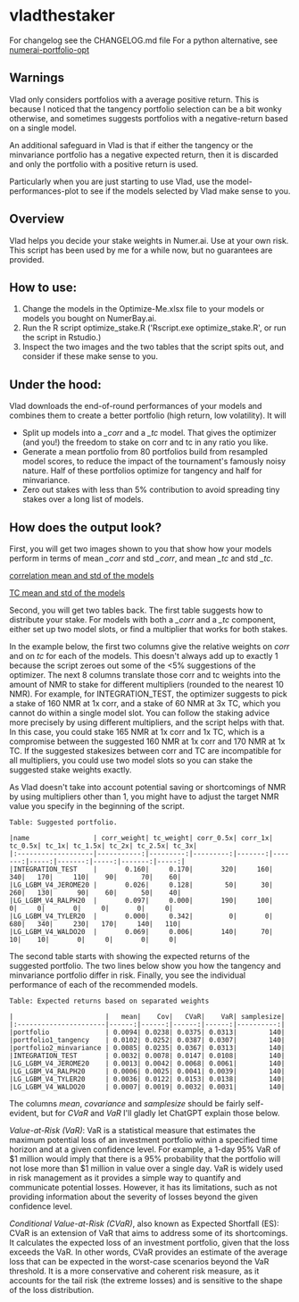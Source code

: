 # vladthestaker

For changelog see the CHANGELOG.md file
For a python alternative, see [numerai-portfolio-opt](https://github.com/eses-wk/numerai-portfolio-opt)

## Warnings

Vlad only considers portfolios with a average positive return. This is because I noticed that
the tangency portfolio selection can be a bit wonky otherwise, and sometimes suggests portfolios
with a negative-return based on a single model.

An additional safeguard in Vlad is that if either the tangency or the minvariance portfolio has
a negative expected return, then it is discarded and only the portfolio with a positive return
is used.

Particularly when you are just starting to use Vlad, use the model-performances-plot to see if
the models selected by Vlad make sense to you.

## Overview

Vlad helps you decide your stake weights in Numer.ai. Use at your own risk. This script has been used by me for a while now, but no guarantees are provided.

## How to use: 

1. Change the models in the Optimize-Me.xlsx file to your models or models you bought on NumerBay.ai.
2. Run the R script optimize_stake.R ('Rscript.exe optimize_stake.R', or run the script in Rstudio.)
3. Inspect the two images and the two tables that the script spits out, and consider if these make sense to you.

## Under the hood:

Vlad downloads the end-of-round performances of your models and combines them to create a better portfolio (high return, low volatility). It will

* Split up models into a _\_corr_ and a _\_tc_  model. That gives the optimizer (and you!) the freedom to stake on corr and tc in any ratio you like.
* Generate a mean portfolio from 80 portfolios build from resampled model scores, to reduce the impact of the tournament's famously noisy nature. Half of these portfolios optimize for tangency and half for minvariance.
* Zero out stakes with less than 5% contribution to avoid spreading tiny stakes over a long list of models.

## How does the output look?

First, you will get two images shown to you that show how your models perform in terms of mean _\_corr_ and std _\_corr_, and mean _\_tc_ and std _\_tc_.

[correlation mean and std of the models](model-performances-corr.png "Model performances on correlation")

[TC mean and std of the models](model-performances-tc.png "Model performances on True Contribution")

Second, you will get two tables back. The first table suggests how to distribute your stake. For models with both a _\_corr_ and a _\_tc_ component, either set up two model slots, or find a multiplier that works for both stakes.

In the example below, the first two columns give the relative weights on _corr_ and on _tc_ for each of the models. This doesn't always add up to exactly 1 because the script zeroes out some of the <5% suggestions of the optimizer. The next 8 columns translate those corr and tc weights into the amount of NMR to stake for different multipliers (rounded to the nearest 10 NMR). For example, for INTEGRATION_TEST, the optimizer suggests to pick a stake of 160 NMR at 1x corr, and a stake of 60 NMR at 3x TC, which you cannot do within a single model slot. You can follow the staking advice more precisely by using different multipliers, and the script helps with that. In this case, you could stake 165 NMR at 1x corr and 1x TC, which is a compromise between the suggested 160 NMR at 1x corr and 170 NMR at 1x TC. If the suggested stakesizes between corr and TC are incompatible for all multipliers, you could use two model slots so you can stake the suggested stake weights exactly.

As Vlad doesn't take into account potential saving or shortcomings of NMR by using multipliers other than 1, you might have to adjust the target NMR value you specify in the beginning of the script.

```
Table: Suggested portfolio. 

|name                | corr_weight| tc_weight| corr_0.5x| corr_1x| tc_0.5x| tc_1x| tc_1.5x| tc_2x| tc_2.5x| tc_3x|
|:-------------------|-----------:|---------:|---------:|-------:|-------:|-----:|-------:|-----:|-------:|-----:|
|INTEGRATION_TEST    |       0.160|     0.170|       320|     160|     340|   170|     110|    90|      70|    60|
|LG_LGBM_V4_JEROME20 |       0.026|     0.128|        50|      30|     260|   130|      90|    60|      50|    40|
|LG_LGBM_V4_RALPH20  |       0.097|     0.000|       190|     100|       0|     0|       0|     0|       0|     0|
|LG_LGBM_V4_TYLER20  |       0.000|     0.342|         0|       0|     680|   340|     230|   170|     140|   110|
|LG_LGBM_V4_WALDO20  |       0.069|     0.006|       140|      70|      10|    10|       0|     0|       0|     0|
```

The second table starts with showing the expected returns of the suggested portfolio. The two lines below show you how the tangency and minvariance portfolio differ in risk. Finally, you see the individual performance of each of the recommended models. 

```
Table: Expected returns based on separated weights

|                       |   mean|    Cov|   CVaR|    VaR| samplesize|
|:----------------------|------:|------:|------:|------:|----------:|
|portfolio              | 0.0094| 0.0238| 0.0375| 0.0313|        140|
|portfolio1_tangency    | 0.0102| 0.0252| 0.0387| 0.0307|        140|
|portfolio2_minvariance | 0.0085| 0.0235| 0.0367| 0.0313|        140|
|INTEGRATION_TEST       | 0.0032| 0.0078| 0.0147| 0.0108|        140|
|LG_LGBM_V4_JEROME20    | 0.0013| 0.0042| 0.0068| 0.0061|        140|
|LG_LGBM_V4_RALPH20     | 0.0006| 0.0025| 0.0041| 0.0039|        140|
|LG_LGBM_V4_TYLER20     | 0.0036| 0.0122| 0.0153| 0.0138|        140|
|LG_LGBM_V4_WALDO20     | 0.0007| 0.0019| 0.0032| 0.0031|        140|
```
The columns _mean_, _covariance_ and _samplesize_ should be fairly self-evident, but for _CVaR_ and _VaR_ I'll gladly let ChatGPT explain those below.

_Value-at-Risk (VaR)_: VaR is a statistical measure that estimates the maximum potential loss of an investment portfolio within a specified time horizon and at a given confidence level. For example, a 1-day 95% VaR of $1 million would imply that there is a 95% probability that the portfolio will not lose more than $1 million in value over a single day. VaR is widely used in risk management as it provides a simple way to quantify and communicate potential losses. However, it has its limitations, such as not providing information about the severity of losses beyond the given confidence level.

_Conditional Value-at-Risk (CVaR)_, also known as Expected Shortfall (ES): CVaR is an extension of VaR that aims to address some of its shortcomings. It calculates the expected loss of an investment portfolio, given that the loss exceeds the VaR. In other words, CVaR provides an estimate of the average loss that can be expected in the worst-case scenarios beyond the VaR threshold. It is a more conservative and coherent risk measure, as it accounts for the tail risk (the extreme losses) and is sensitive to the shape of the loss distribution.

